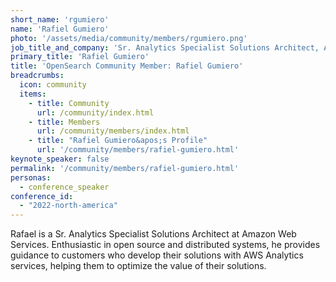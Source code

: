 ```yaml
---
short_name: 'rgumiero'
name: 'Rafiel Gumiero'
photo: '/assets/media/community/members/rgumiero.png'
job_title_and_company: 'Sr. Analytics Specialist Solutions Architect, Amazon Web Services'
primary_title: 'Rafiel Gumiero'
title: 'OpenSearch Community Member: Rafiel Gumiero'
breadcrumbs:
  icon: community
  items:
    - title: Community
      url: /community/index.html
    - title: Members
      url: /community/members/index.html
    - title: "Rafiel Gumiero&apos;s Profile"
      url: '/community/members/rafiel-gumiero.html'
keynote_speaker: false
permalink: '/community/members/rafiel-gumiero.html'
personas:
  - conference_speaker
conference_id:
  - "2022-north-america"
---
```

Rafael is a Sr. Analytics Specialist Solutions Architect at Amazon Web Services. Enthusiastic in open source and distributed systems, he provides guidance to customers who develop their solutions with AWS Analytics services, helping them to optimize the value of their solutions.

